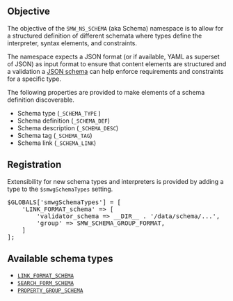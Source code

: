 ## Objective

The objective of the `SMW_NS_SCHEMA` (aka Schema) namespace is to allow for a structured definition of different schemata where types define the interpreter, syntax elements, and constraints.

The namespace expects a JSON format (or if available, YAML as superset of JSON) as input format to ensure that content elements are structured and a validation a [JSON schema][json:schema] can help enforce requirements and constraints for a specific type.

The following properties are provided to make elements of a schema definition discoverable.

* Schema type (`_SCHEMA_TYPE` )
* Schema definition (`_SCHEMA_DEF`)
* Schema description (`_SCHEMA_DESC`)
* Schema tag (`_SCHEMA_TAG`)
* Schema link (`_SCHEMA_LINK`)

## Registration

Extensibility for new schema types and interpreters is provided by adding a type to the `$smwgSchemaTypes` setting.

<pre>
$GLOBALS['smwgSchemaTypes'] = [
	'LINK_FORMAT_schema' => [
		'validator_schema => __DIR__ . '/data/schema/...',
		'group' => SMW_SCHEMA_GROUP_FORMAT,
	]
];
</pre>

[json:schema]: http://json-schema.org/

## Available schema types

- [`LINK_FORMAT_SCHEMA`](https://github.com/SemanticMediaWiki/SemanticMediaWiki/blob/master/src/Schema/docs/link.format.md)
- [`SEARCH_FORM_SCHEMA`](https://github.com/SemanticMediaWiki/SemanticMediaWiki/blob/master/src/Schema/docs/search.form.md)
- [`PROPERTY_GROUP_SCHEMA`](https://github.com/SemanticMediaWiki/SemanticMediaWiki/blob/master/src/Schema/docs/property.group.md)
